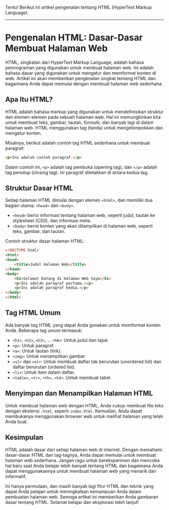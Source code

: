 Tentu! Berikut ini artikel pengenalan tentang HTML (HyperText Markup Language).

---

# Pengenalan HTML: Dasar-Dasar Membuat Halaman Web

HTML, singkatan dari HyperText Markup Language, adalah bahasa pemrograman yang digunakan untuk membuat halaman web. Ini adalah bahasa dasar yang digunakan untuk mengatur dan memformat konten di web. Artikel ini akan memberikan pengenalan singkat tentang HTML dan bagaimana Anda dapat memulai dengan membuat halaman web sederhana.

## Apa Itu HTML?

HTML adalah bahasa markup yang digunakan untuk mendefinisikan struktur dan elemen-elemen pada sebuah halaman web. Hal ini memungkinkan kita untuk membuat teks, gambar, tautan, formulir, dan banyak lagi di dalam halaman web. HTML menggunakan tag (tanda) untuk mengelompokkan dan mengatur konten.

Misalnya, berikut adalah contoh tag HTML sederhana untuk membuat paragraf:

```html
<p>Ini adalah contoh paragraf.</p>
```

Dalam contoh ini, `<p>` adalah tag pembuka (opening tag), dan `</p>` adalah tag penutup (closing tag). Isi paragraf diletakkan di antara kedua tag.

## Struktur Dasar HTML

Setiap halaman HTML dimulai dengan elemen `<html>`, dan memiliki dua bagian utama: `<head>` dan `<body>`.

- `<head>` berisi informasi tentang halaman web, seperti judul, tautan ke stylesheet (CSS), dan informasi meta.
- `<body>` berisi konten yang akan ditampilkan di halaman web, seperti teks, gambar, dan tautan.

Contoh struktur dasar halaman HTML:

```html
<!DOCTYPE html>
<html>
<head>
    <title>Judul Halaman Web</title>
</head>
<body>
    <h1>Selamat Datang di Halaman Web Saya</h1>
    <p>Ini adalah paragraf pertama.</p>
    <p>Ini adalah paragraf kedua.</p>
</body>
</html>
```

## Tag HTML Umum

Ada banyak tag HTML yang dapat Anda gunakan untuk memformat konten Anda. Beberapa tag umum termasuk:

- `<h1>`, `<h2>`, `<h3>`, ... `<h6>`: Untuk judul dan tajuk.
- `<p>`: Untuk paragraf.
- `<a>`: Untuk tautan (link).
- `<img>`: Untuk menampilkan gambar.
- `<ul>` dan `<ol>`: Untuk membuat daftar tak berurutan (unordered list) dan daftar berurutan (ordered list).
- `<li>`: Untuk item dalam daftar.
- `<table>`, `<tr>`, `<th>`, `<td>`: Untuk membuat tabel.

## Menyimpan dan Menampilkan Halaman HTML

Untuk membuat halaman web dengan HTML, Anda cukup membuat file teks dengan ekstensi `.html`, seperti `index.html`. Kemudian, Anda dapat membukanya menggunakan browser web untuk melihat halaman yang telah Anda buat.

## Kesimpulan

HTML adalah dasar dari setiap halaman web di internet. Dengan memahami dasar-dasar HTML dan tag-tagnya, Anda dapat memulai untuk membuat halaman web sederhana. Jangan ragu untuk bereksperimen dan mencoba hal baru saat Anda belajar lebih banyak tentang HTML dan bagaimana Anda dapat menggunakannya untuk membuat halaman web yang menarik dan informatif.

Ini hanya permulaan, dan masih banyak lagi fitur HTML dan teknik yang dapat Anda pelajari untuk meningkatkan kemampuan Anda dalam pembuatan halaman web. Semoga artikel ini memberikan Anda gambaran dasar tentang HTML. Selamat belajar dan eksplorasi lebih lanjut!
